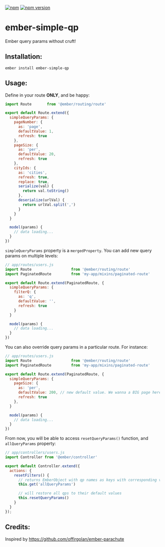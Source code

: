 [![npm](https://img.shields.io/npm/dt/ember-simple-qp.svg)](https://www.npmjs.com/package/ember-simple-qp) [![npm version](https://img.shields.io/npm/v/ember-simple-qp.svg)](https://www.npmjs.com/package/ember-simple-qp)

# ember-simple-qp
Ember query params without cruft!

## Installation:
`ember install ember-simple-qp`

## Usage:

Define in your route **ONLY**, and be happy:

```javascript
import Route       from '@ember/routing/route'

export default Route.extend({
  simpleQueryParams: {
    pageNumber: {
      as: 'page',
      defaultValue: 1,
      refresh: true
    },
    pageSize: {
      as: 'per',
      defaultValue: 20,
      refresh: true
    },
    cityIds: {
      as: 'cities',
      refresh: true,
      replace: true,
      serialize(val) {
        return val.toString()
      },
      deserialize(urlVal) {
        return urlVal.split(',')
      }
    }
  }

  model(params) {
    // data loading...
  }
})
```

`simpleQueryParams` property is a `mergedProperty`. You can add new query params on multiple levels:

```javascript
// app/routes/users.js
import Route                  from '@ember/routing/route'
import PaginatedRoute         from 'my-app/mixins/paginated-route'

export default Route.extend(PaginatedRoute, {
  simpleQueryParams: {
    filterQ: {
      as: 'q',
      defaultValue: '',
      refresh: true
    }
  }

  model(params) {
    // data loading...
  }
})

```

You can also override query params in a particular route. For instance:

```javascript
// app/routes/users.js
import Route                  from '@ember/routing/route'
import PaginatedRoute         from 'my-app/mixins/paginated-route'

export default Route.extend(PaginatedRoute, {
  simpleQueryParams: {
    pageSize: {
      as: 'per',
      defaultValue: 200, // new default value. We wanna a BIG page here
      refresh: true
    },
  }

  model(params) {
    // data loading...
  }
})

```

From now, you will be able to access `resetQueryParams()` function, and `allQueryParams` property:

```javascript
// app/controllers/users.js
import Controller from '@ember/controller'

export default Controller.extend({
  actions: {
    resetFilters() {
      // returns EmberObject with qp names as keys with corresponding values
      this.get('allQueryParams')

      // will restore all qps to their default values
      this.resetQueryParams()
    }
  }
});

```

## Credits:

Inspired by https://github.com/offirgolan/ember-parachute
